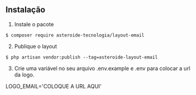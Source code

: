 ## Instalação

1. Instale o pacote
  ```shell
  $ composer require asteroide-tecnologia/layout-email
  ```
2. Publique o layout
  ```shell
  $ php artisan vendor:publish --tag=asteroide-layout-email
  ```
3. Crie uma variável no seu arquivo .env.example e .env para colocar a url da logo.
  
LOGO_EMAIL='COLOQUE A URL AQUI'
